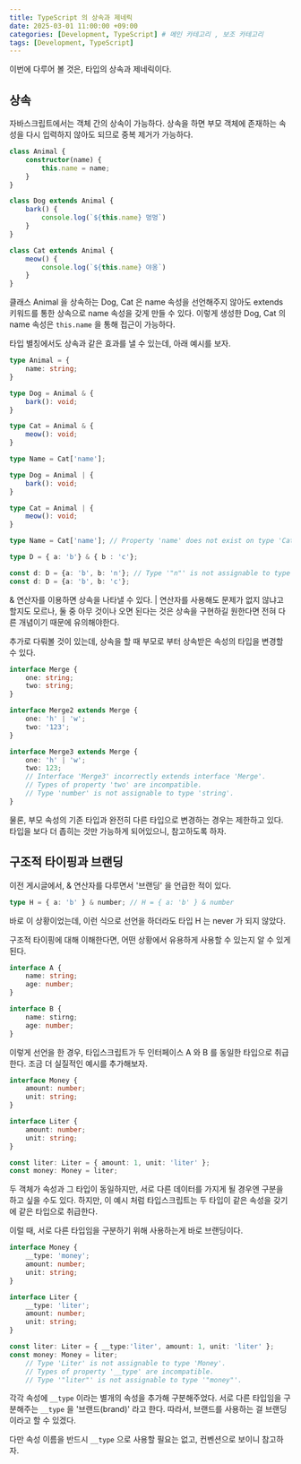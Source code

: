 ```yaml
---
title: TypeScript 의 상속과 제네릭
date: 2025-03-01 11:00:00 +09:00
categories: [Development, TypeScript] # 메인 카테고리 , 보조 카테고리
tags: [Development, TypeScript]
---
```


이번에 다루어 볼 것은, 타입의 상속과 제네릭이다.

## 상속

자바스크립트에서는 객체 간의 상속이 가능하다.
상속을 하면 부모 객체에 존재하는 속성을 다시 입력하지 않아도 되므로 중복 제거가 가능하다.

```ts
class Animal {
    constructor(name) {
        this.name = name;
    }
}

class Dog extends Animal {
    bark() {
        console.log(`${this.name} 멍멍`)
    }
}

class Cat extends Animal {
    meow() {
        console.log(`${this.name} 야옹`)
    }
}
```

클래스 Animal 을 상속하는 Dog, Cat 은 name 속성을 선언해주지 않아도 extends 키워드를 통한 상속으로 name 속성을 갖게 만들 수 있다.
이렇게 생성한 Dog, Cat 의 name 속성은 `this.name` 을 통해 접근이 가능하다.

타입 별칭에서도 상속과 같은 효과를 낼 수 있는데, 아래 예시를 보자.

```ts
type Animal = {
    name: string;
}

type Dog = Animal & {
    bark(): void;
}

type Cat = Animal & {
    meow(): void;
}

type Name = Cat['name'];

type Dog = Animal | {
    bark(): void;
}

type Cat = Animal | {
    meow(): void;
}

type Name = Cat['name']; // Property 'name' does not exist on type 'Cat'.

type D = { a: 'b'} & { b : 'c'};

const d: D = {a: 'b', b: 'n'}; // Type '"n"' is not assignable to type '"c"'.
const d: D = {a: 'b', b: 'c'}; 
```

& 연산자를 이용하면 상속을 나타낼 수 있다.
| 연산자를 사용해도 문제가 없지 않냐고 할지도 모르나, 둘 중 아무 것이나 오면 된다는 것은 상속을 구현하길 원한다면 전혀 다른 개념이기 때문에 유의해야한다.

추가로 다뤄볼 것이 있는데, 상속을 할 때 부모로 부터 상속받은 속성의 타입을 변경할 수 있다.

```ts
interface Merge {
    one: string;
    two: string;
}

interface Merge2 extends Merge {
    one: 'h' | 'w';
    two: '123';
}

interface Merge3 extends Merge {
    one: 'h' | 'w';
    two: 123; 
    // Interface 'Merge3' incorrectly extends interface 'Merge'.
    // Types of property 'two' are incompatible.
    // Type 'number' is not assignable to type 'string'.
}
```

물론, 부모 속성의 기존 타입과 완전히 다른 타입으로 변경하는 경우는 제한하고 있다.
타입을 보다 더 좁히는 것만 가능하게 되어있으니, 참고하도록 하자.

## 구조적 타이핑과 브랜딩

이전 게시글에서, & 연산자를 다루면서 '브랜딩' 을 언급한 적이 있다.

```ts
type H = { a: 'b' } & number; // H = { a: 'b' } & number
```

바로 이 상황이었는데, 이런 식으로 선언을 하더라도 타입 H 는 never 가 되지 않았다.

구조적 타이핑에 대해 이해한다면, 어떤 상황에서 유용하게 사용할 수 있는지 알 수 있게 된다.

```ts
interface A {
    name: string;
    age: number;
}

interface B {
    name: stirng;
    age: number;
}
```

이렇게 선언을 한 경우, 타입스크립트가 두 인터페이스 A 와 B 를 동일한 타입으로 취급한다.
조금 더 실질적인 예시를 추가해보자.

```ts
interface Money {
    amount: number;
    unit: string;
}

interface Liter {
    amount: number;
    unit: string;
}

const liter: Liter = { amount: 1, unit: 'liter' };
const money: Money = liter;
```

두 객체가 속성과 그 타입이 동일하지만, 서로 다른 데이터를 가지게 될 경우엔 구분을 하고 싶을 수도 있다.
하지만, 이 예시 처럼 타입스크립트는 두 타입이 같은 속성을 갖기에 같은 타입으로 취급한다.

이럴 때, 서로 다른 타입임을 구분하기 위해 사용하는게 바로 브랜딩이다.

```ts
interface Money {
    __type: 'money';
    amount: number;
    unit: string;
}

interface Liter {
    __type: 'liter';
    amount: number;
    unit: string;
}

const liter: Liter = { __type:'liter', amount: 1, unit: 'liter' };
const money: Money = liter; 
    // Type 'Liter' is not assignable to type 'Money'.
    // Types of property '__type' are incompatible.
    // Type '"liter"' is not assignable to type '"money"'.
```

각각 속성에 `__type` 이라는 별개의 속성을 추가해 구분해주었다. 서로 다른 타입임을 구분해주는 `__type` 을 '브랜드(brand)' 라고 한다.
따라서, 브랜드를 사용하는 걸 브랜딩이라고 할 수 있겠다.

다만 속성 이름을 반드시 `__type` 으로 사용할 필요는 없고, 컨벤션으로 보이니 참고하자.

